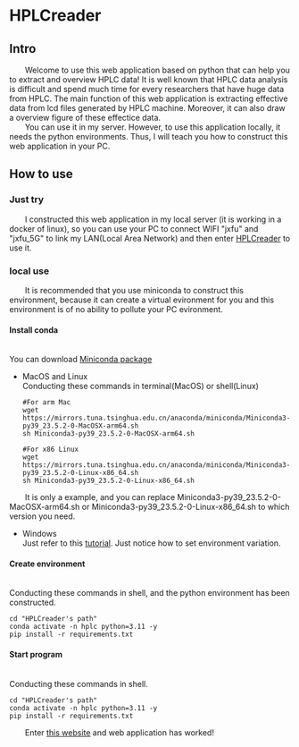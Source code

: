 # HPLCreader
## Intro
&emsp;&emsp;Welcome to use this web application based on python that can help you to extract and overview HPLC data! It is well known that HPLC data analysis is difficult and spend much time for every researchers that have huge data from HPLC. The main function of this web application is extracting effective data from lcd files generated by HPLC machine. Moreover, it can also draw a overview figure of these effectice data.<br/>
&emsp;&emsp;You can use it in my server. However, to use this application locally, it needs the python environments. Thus, I will teach you how to construct this web application in your PC.
## How to use
### Just try
&emsp;&emsp;I constructed this web application in my local server (it is working in a docker of linux), so you can use your PC to connect WIFI "jxfu" and "jxfu_5G" to link my LAN(Local Area Network) and then enter [HPLCreader](http://198.168.6.110:1314/ "因为还没有域名备案，所以只能暴露LAN的ip在Github上") to use it.
### local use
&emsp;&emsp;It is recommended that you use miniconda to construct this environment, because it can create a virtual evironment for you and this environment is of no ability to pollute your PC evironment. 
#### Install conda
<br/>You can download [Miniconda package](https://mirrors.tuna.tsinghua.edu.cn/anaconda/miniconda/ "mirrors from tsinghua university")
- MacOS and Linux
<br/>Conducting these commands in terminal(MacOS) or shell(Linux)
  ```
  #For arm Mac
  wget https://mirrors.tuna.tsinghua.edu.cn/anaconda/miniconda/Miniconda3-py39_23.5.2-0-MacOSX-arm64.sh
  sh Miniconda3-py39_23.5.2-0-MacOSX-arm64.sh
  ```

  ```
  #For x86 Linux
  wget https://mirrors.tuna.tsinghua.edu.cn/anaconda/miniconda/Miniconda3-py39_23.5.2-0-Linux-x86_64.sh
  sh Miniconda3-py39_23.5.2-0-Linux-x86_64.sh
  ```
&emsp;&emsp;It is only a example, and you can replace Miniconda3-py39_23.5.2-0-MacOSX-arm64.sh or Miniconda3-py39_23.5.2-0-Linux-x86_64.sh to which version you need.
- Windows
<br/>Just refer to this [tutorial](https://blog.csdn.net/VistorsYan/article/details/109138602). Just notice how to set environment variation.
#### Create environment
<br/>Conducting these commands in shell, and the python environment has been constructed.
   ```
   cd "HPLCreader's path"
   conda activate -n hplc python=3.11 -y
   pip install -r requirements.txt
   ```
#### Start program
<br/>Conducting these commands in shell.
   ```
   cd "HPLCreader's path"
   conda activate -n hplc python=3.11 -y
   pip install -r requirements.txt
   ```
&emsp;&emsp;Enter [this website](http://127.0.0.1:1314) and web application has worked!
